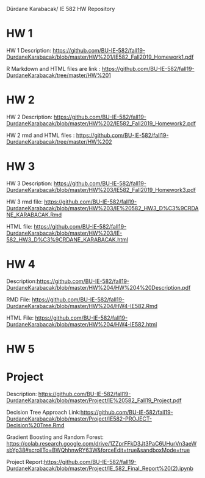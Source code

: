 Dürdane Karabacak/ IE 582 HW Repository
# HW 1
 HW 1 Description: https://github.com/BU-IE-582/fall19-DurdaneKarabacak/blob/master/HW%201/IE582_Fall2019_Homework1.pdf
 
 R Markdown and HTML files are link : https://github.com/BU-IE-582/fall19-DurdaneKarabacak/tree/master/HW%201
 
# HW 2 
  HW 2 Description: https://github.com/BU-IE-582/fall19-DurdaneKarabacak/blob/master/HW%202/IE582_Fall2019_Homework2.pdf
  
  HW 2 rmd and HTML files : https://github.com/BU-IE-582/fall19-DurdaneKarabacak/tree/master/HW%202
  
# HW 3
  HW 3 Description: https://github.com/BU-IE-582/fall19-DurdaneKarabacak/blob/master/HW%203/IE582_Fall2019_Homework3.pdf
  
  HW 3 rmd file: https://github.com/BU-IE-582/fall19-DurdaneKarabacak/blob/master/HW%203/IE%20582_HW3_D%C3%9CRDANE_KARABACAK.Rmd
  
  HTML file: https://github.com/BU-IE-582/fall19-DurdaneKarabacak/blob/master/HW%203/IE-582_HW3_D%C3%9CRDANE_KARABACAK.html
  
# HW 4 
  Description:https://github.com/BU-IE-582/fall19-DurdaneKarabacak/blob/master/HW%204/HW%204%20Description.pdf
  
  RMD File: https://github.com/BU-IE-582/fall19-DurdaneKarabacak/blob/master/HW%204/HW4-IE582.Rmd
  
  HTML File: https://github.com/BU-IE-582/fall19-DurdaneKarabacak/blob/master/HW%204/HW4-IE582.html
  
# HW 5 

# Project
  Description: https://github.com/BU-IE-582/fall19-DurdaneKarabacak/blob/master/Project/IE%20582_Fall19_Project.pdf
  
  Decision Tree Approach Link:https://github.com/BU-IE-582/fall19-DurdaneKarabacak/blob/master/Project/IE582-PROJECT-Decision%20Tree.Rmd
  
  Gradient Boosting and Random Forest:
  https://colab.research.google.com/drive/1ZZprFFkD3Jt3PaC6UHurVn3aeWsbYp38#scrollTo=BWQhhnwRY63W&forceEdit=true&sandboxMode=true
  
  Project Report:https://github.com/BU-IE-582/fall19-DurdaneKarabacak/blob/master/Project/IE_582_Final_Report%20(2).ipynb
  
  
